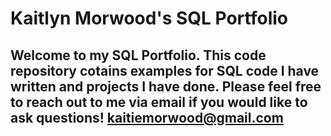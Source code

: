 # Kaitlyn Morwood's SQL Portfolio
## Welcome to my SQL Portfolio. This code repository cotains examples for SQL code I have written and projects I have done. Please feel free to reach out to me via email if you would like to ask questions! kaitiemorwood@gmail.com
